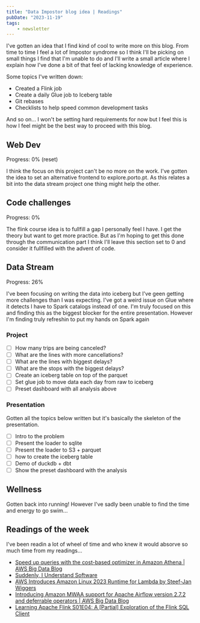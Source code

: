 ```yaml
---
title: "Data Impostor blog idea | Readings"
pubDate: "2023-11-19"
tags: 
    - newsletter
---
```


I've gotten an idea that I find kind of cool to write more on this blog. From time to time I feel a lot of Impostor syndrome so I think I'll be picking on small things I find that I'm unable to do and I'll write a small article where I explain how I've done a bit of that feel of lacking knowledge of experience.

Some topics I've written down:

- Created a Flink job
- Create a daily Glue job to Iceberg table
- Git rebases
- Checklists to help speed common development tasks

And so on... I won't be setting hard requirements for now but I feel this is how I feel might be the best way to proceed with this blog.

## Web Dev

Progress: 0% (reset)

I think the focus on this project can't be no more on the work. I've gotten the idea to set an alternative frontend to explore.porto.pt. As this relates a bit into the data stream project one thing might help the other.

## Code challenges

Progress: 0%

The flink course idea is to fullfill a gap I personally feel I have. I get the theory but want to get more practice. But as I'm hoping to get this done through the communication part I think I'll leave this section set to 0 and consider it fullfilled with the advent of code.

## Data Stream

Progress: 26%

I've been focusing on writing the data into iceberg but I've geen getting more challenges than I was expecting. I've got a weird issue on Glue where it detects I have to Spark catalogs instead of one. I'm truly focused on this and finding this as the biggest blocker for the entire presentation. However I'm finding truly refreshin to put my hands on Spark again

### Project

- [ ] How many trips are being canceled?
- [ ] What are the lines with more cancellations?
- [ ] What are the lines with biggest delays?
- [ ] What are the stops with the biggest delays?
- [ ] Create an iceberg table on top of the parquet
- [ ] Set glue job to move data each day from raw to iceberg
- [ ] Preset dashboard with all analysis above

### Presentation

Gotten all the topics below written but it's basically the skeleton of the presentation.

- [ ] Intro to the problem
- [ ] Present the loader to sqlite
- [ ] Present the loader to S3 + parquet
- [ ] how to create the iceberg table
- [ ] Demo of duckdb + dbt
- [ ] Show the preset dashboard with the analysis

## Wellness

Gotten back into running! However I've sadly been unable to find the time and energy to go swim...

## Readings of the week

I've been readin a lot of wheel of time and who knew it would absorve so much time from my readings...

- [Speed up queries with the cost-based optimizer in Amazon Athena | AWS Big Data Blog](https://aws.amazon.com/blogs/big-data/speed-up-queries-with-cost-based-optimizer-in-amazon-athena/)
- [Suddenly, I Understand Software](https://johnwhiles.com/posts/programming-as-theory)
- [AWS Introduces Amazon Linux 2023 Runtime for Lambda by Steef-Jan Wiggers](https://www.infoq.com/news/2023/11/al2023-aws-lambda-functions/)
- [Introducing Amazon MWAA support for Apache Airflow version 2.7.2 and deferrable operators | AWS Big Data Blog](https://aws.amazon.com/fr/blogs/big-data/introducing-amazon-mwaa-support-for-apache-airflow-version-2-7-2-and-deferrable-operators/)
- [Learning Apache Flink S01E04: A [Partial] Exploration of the Flink SQL Client](https://rmoff.net/2023/10/10/learning-apache-flink-s01e04-a-partial-exploration-of-the-flink-sql-client)
